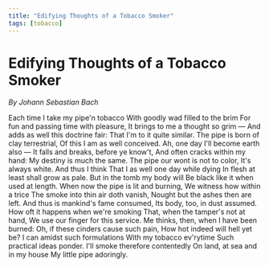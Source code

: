 ```yaml
---
title: "Edifying Thoughts of a Tobacco Smoker"
tags: [tobacco]
---
```


# Edifying Thoughts of a Tobacco Smoker

*By Johann Sebastian Bach*

Each time I take my pipe'n tobacco
With goodly wad filled to the brim
For fun and passing time with pleasure,
It brings to me a thought so grim —
And adds as well this doctrine fair:
That I'm to it quite similar.
The pipe is born of clay terrestrial,
Of this I am as well conceived.
Ah, one day I'll become earth also —
It falls and breaks, before ye know't,
And often cracks within my hand:
My destiny is much the same.
The pipe our wont is not to color,
It's always white. And thus I think
That I as well one day while dying
In flesh at least shall grow as pale.
But in the tomb my body will
Be black like it when used at length.
When now the pipe is lit and burning,
We witness how within a trice
The smoke into thin air doth vanish,
Nought but the ashes then are left.
And thus is mankind's fame consumed,
Its body, too, in dust assumed.
How oft it happens when we're smoking
That, when the tamper's not at hand,
We use our finger for this service.
Me thinks, then, when I have been burned:
Oh, if these cinders cause such pain,
How hot indeed will hell yet be?
I can amidst such formulations
With my tobacco ev'rytime
Such practical ideas ponder.
I'll smoke therefore contentedly
On land, at sea and in my house
My little pipe adoringly.

